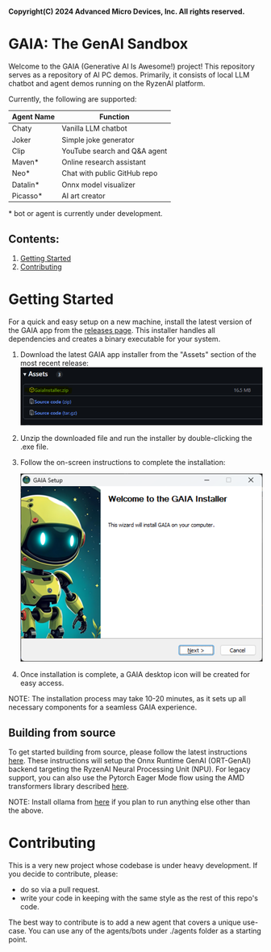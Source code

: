#### Copyright(C) 2024 Advanced Micro Devices, Inc. All rights reserved.

# GAIA: The GenAI Sandbox

Welcome to the GAIA (Generative AI Is Awesome!) project! This repository serves as a repository of AI PC demos. Primarily, it consists of local LLM chatbot and agent demos running on the RyzenAI platform.

Currently, the following are supported:

| Agent Name | Function                     |
| ---------- | ---------------------------- |
|   Chaty    | Vanilla LLM chatbot          |
|   Joker    | Simple joke generator        |
|   Clip     | YouTube search and Q&A agent |
|   Maven*   | Online research assistant    |
|    Neo*    | Chat with public GitHub repo |
|  Datalin*  | Onnx model visualizer        |
|  Picasso*  | AI art creator               |

\* bot or agent is currently under development.

## Contents:
1. [Getting Started](#getting-started)
1. [Contributing](#contributing)

# Getting Started

For a quick and easy setup on a new machine, install the latest version of the GAIA app from the [releases page](https://github.com/aigdat/gaia/releases). This installer handles all dependencies and creates a binary executable for your system.

1. Download the latest GAIA app installer from the "Assets" section of the most recent release:
   ![image](./data/img/gaia-installer.png)

2. Unzip the downloaded file and run the installer by double-clicking the .exe file.

3. Follow the on-screen instructions to complete the installation:

   ![image](./data/img/gaia-setup.png)

4. Once installation is complete, a GAIA desktop icon will be created for easy access.

NOTE: The installation process may take 10-20 minutes, as it sets up all necessary components for a seamless GAIA experience.

## Building from source
To get started building from source, please follow the latest instructions [here](./docs/ort_genai.md). These instructions will setup the Onnx Runtime GenAI (ORT-GenAI) backend targeting the RyzenAI Neural Processing Unit (NPU). For legacy support, you can also use the Pytorch Eager Mode flow using the AMD transformers library described [here](./docs/ryzenai_npu.md).

NOTE: Install ollama from [here](https://ollama.com/download) if you plan to run anything else other than the above.

# Contributing
This is a very new project whose codebase is under heavy development.  If you decide to contribute, please:
- do so via a pull request.
- write your code in keeping with the same style as the rest of this repo's code.

The best way to contribute is to add a new agent that covers a unique use-case. You can use any of the agents/bots under ./agents folder as a starting point.